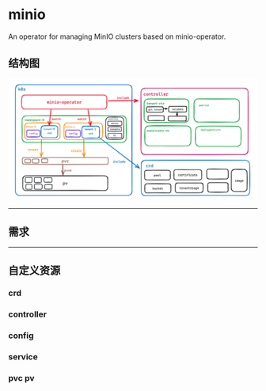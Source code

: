 # minio
An operator for managing MinIO clusters based on minio-operator.

## 结构图

![img.png](pic/img.png)

---

## 需求

---

## 自定义资源

### crd

### controller

### config

### service

### pvc pv

